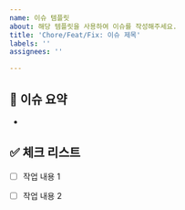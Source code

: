 ```yaml
---
name: 이슈 템플릿
about: 해당 템플릿을 사용하여 이슈를 작성해주세요.
title: 'Chore/Feat/Fix: 이슈 제목'
labels: ''
assignees: ''

---
```


## 🌿 이슈 요약

<!-- 이슈에 대해 간결하고 명확하게 작성해주세요. -->
- 

## ✅ 체크 리스트

<!-- 이슈 해결을 위해 해야 할 작업을 작성해주세요. -->
- [ ] 작업 내용 1
- [ ] 작업 내용 2

